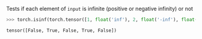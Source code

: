 Tests if each element of `input` is infinite (positive or negative infinity) or not

```python
>>> torch.isinf(torch.tensor([1, float('inf'), 2, float('-inf'), float('nan')]))
```
```
tensor([False, True, False, True, False])
```